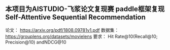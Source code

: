  ## 本项目为AISTUDIO-飞浆论文复现赛 paddle框架复现Self-Attentive Sequential Recommendation 
 论文： https://arxiv.org/pdf/1808.09781v1.pdf
 数据集： https://grouplens.org/datasets/movielens
 要求： Hit Rate@10(Recall@10; Precision@10) andNDCG@10
